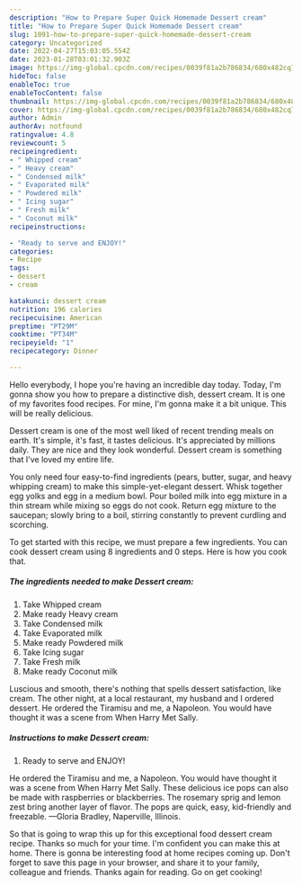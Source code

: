 ```yaml
---
description: "How to Prepare Super Quick Homemade Dessert cream"
title: "How to Prepare Super Quick Homemade Dessert cream"
slug: 1091-how-to-prepare-super-quick-homemade-dessert-cream
category: Uncategorized
date: 2022-04-27T15:03:05.554Z
date: 2023-01-28T03:01:32.903Z
image: https://img-global.cpcdn.com/recipes/0039f81a2b786834/680x482cq70/dessert-cream-recipe-main-photo.jpg
hideToc: false
enableToc: true
enableTocContent: false
thumbnail: https://img-global.cpcdn.com/recipes/0039f81a2b786834/680x482cq70/dessert-cream-recipe-main-photo.jpg
cover: https://img-global.cpcdn.com/recipes/0039f81a2b786834/680x482cq70/dessert-cream-recipe-main-photo.jpg
author: Admin
authorAv: notfound
ratingvalue: 4.8
reviewcount: 5
recipeingredient:
- " Whipped cream"
- " Heavy cream"
- " Condensed milk"
- " Evaporated milk"
- " Powdered milk"
- " Icing sugar"
- " Fresh milk"
- " Coconut milk"
recipeinstructions:

- "Ready to serve and ENJOY!"
categories:
- Recipe
tags:
- dessert
- cream

katakunci: dessert cream 
nutrition: 196 calories
recipecuisine: American
preptime: "PT29M"
cooktime: "PT34M"
recipeyield: "1"
recipecategory: Dinner

---
```



Hello everybody, I hope you're having an incredible day today. Today, I'm gonna show you how to prepare a distinctive dish, dessert cream. It is one of my favorites food recipes. For mine, I'm gonna make it a bit unique. This will be really delicious.

Dessert cream is one of the most well liked of recent trending meals on earth. It's simple, it's fast, it tastes delicious. It's appreciated by millions daily. They are nice and they look wonderful. Dessert cream is something that I've loved my entire life.

You only need four easy-to-find ingredients (pears, butter, sugar, and heavy whipping cream) to make this simple-yet-elegant dessert. Whisk together egg yolks and egg in a medium bowl. Pour boiled milk into egg mixture in a thin stream while mixing so eggs do not cook. Return egg mixture to the saucepan; slowly bring to a boil, stirring constantly to prevent curdling and scorching.


To get started with this recipe, we must prepare a few ingredients. You can cook dessert cream using 8 ingredients and 0 steps. Here is how you cook that.

<!--inarticleads1-->

##### The ingredients needed to make Dessert cream:

1. Take  Whipped cream
1. Make ready  Heavy cream
1. Take  Condensed milk
1. Take  Evaporated milk
1. Make ready  Powdered milk
1. Take  Icing sugar
1. Take  Fresh milk
1. Make ready  Coconut milk


Luscious and smooth, there&#39;s nothing that spells dessert satisfaction, like cream. The other night, at a local restaurant, my husband and I ordered dessert. He ordered the Tiramisu and me, a Napoleon. You would have thought it was a scene from When Harry Met Sally. 

<!--inarticleads2-->

##### Instructions to make Dessert cream:


1. Ready to serve and ENJOY!

He ordered the Tiramisu and me, a Napoleon. You would have thought it was a scene from When Harry Met Sally. These delicious ice pops can also be made with raspberries or blackberries. The rosemary sprig and lemon zest bring another layer of flavor. The pops are quick, easy, kid-friendly and freezable. —Gloria Bradley, Naperville, Illinois. 

So that is going to wrap this up for this exceptional food dessert cream recipe. Thanks so much for your time. I'm confident you can make this at home. There is gonna be interesting food at home recipes coming up. Don't forget to save this page in your browser, and share it to your family, colleague and friends. Thanks again for reading. Go on get cooking!
